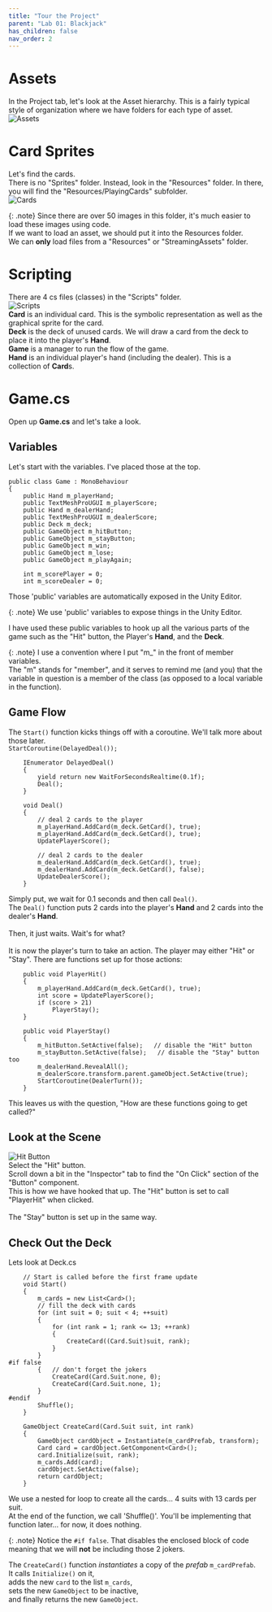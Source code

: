 ```yaml
---
title: "Tour the Project"
parent: "Lab 01: Blackjack"
has_children: false
nav_order: 2
---
```


# Assets
In the Project tab, let's look at the Asset hierarchy. This is a fairly typical style of organization where we have folders for each type of asset.\
![Assets](images/lab01/assets01.jpg "Assets")

# Card Sprites
Let's find the cards.\
There is no "Sprites" folder. Instead, look in the "Resources" folder. In there, you will find the "Resources/PlayingCards" subfolder.\
![Cards](images/lab01/assets02_resources.jpg "Cards")

{: .note}
Since there are over 50 images in this folder, it's much easier to load these images using code.\
If we want to load an asset, we should put it into the Resources folder.\
We can **only** load files from a "Resources" or "StreamingAssets" folder.

# Scripting
There are 4 cs files (classes) in the "Scripts" folder.\
![Scripts](images/lab01/assets03_scripts.jpg "Scripts")\
**Card** is an individual card. This is the symbolic representation as well as the graphical sprite for the card.\
**Deck** is the deck of unused cards. We will draw a card from the deck to place it into the player's **Hand**.\
**Game** is a manager to run the flow of the game.\
**Hand** is an individual player's hand (including the dealer). This is a collection of **Card**s.

# Game.cs
Open up **Game.cs** and let's take a look.

## Variables
Let's start with the variables. I've placed those at the top.
```
public class Game : MonoBehaviour
{
    public Hand m_playerHand;
    public TextMeshProUGUI m_playerScore;
    public Hand m_dealerHand;
    public TextMeshProUGUI m_dealerScore;
    public Deck m_deck;
    public GameObject m_hitButton;
    public GameObject m_stayButton;
    public GameObject m_win;
    public GameObject m_lose;
    public GameObject m_playAgain;

    int m_scorePlayer = 0;
    int m_scoreDealer = 0;
```
Those 'public' variables are automatically exposed in the Unity Editor.

{: .note}
We use 'public' variables to expose things in the Unity Editor.

I have used these public variables to hook up all the various parts of the game such as the "Hit" button, the Player's **Hand**, and the **Deck**.

{: .note}
I use a convention where I put "m_" in the front of member variables.\
The "m" stands for "member", and it serves to remind me (and you) that the variable in question is a member of the class
(as opposed to a local variable in the function).

## Game Flow
The `Start()` function kicks things off with a coroutine. We'll talk more about those later.\
`StartCoroutine(DelayedDeal());`
```
    IEnumerator DelayedDeal()
    {
        yield return new WaitForSecondsRealtime(0.1f);
        Deal();
    }

    void Deal()
    {
        // deal 2 cards to the player
        m_playerHand.AddCard(m_deck.GetCard(), true);
        m_playerHand.AddCard(m_deck.GetCard(), true);
        UpdatePlayerScore();

        // deal 2 cards to the dealer
        m_dealerHand.AddCard(m_deck.GetCard(), true);
        m_dealerHand.AddCard(m_deck.GetCard(), false);
        UpdateDealerScore();
    }
```
Simply put, we wait for 0.1 seconds and then call `Deal()`.\
The `Deal()` function puts 2 cards into the player's **Hand** and 2 cards into the dealer's **Hand**.\
\
Then, it just waits. Wait's for what?\
\
It is now the player's turn to take an action. The player may either "Hit" or "Stay". There are functions set up for those actions:
```
    public void PlayerHit()
    {
        m_playerHand.AddCard(m_deck.GetCard(), true);
        int score = UpdatePlayerScore();
        if (score > 21)
            PlayerStay();
    }

    public void PlayerStay()
    {
        m_hitButton.SetActive(false);   // disable the "Hit" button
        m_stayButton.SetActive(false);   // disable the "Stay" button too
        m_dealerHand.RevealAll();
        m_dealerScore.transform.parent.gameObject.SetActive(true);
        StartCoroutine(DealerTurn());
    }
```
This leaves us with the question, "How are these functions going to get called?"

## Look at the Scene
![Hit Button](images/lab01/scene01_hitButton.jpg "Hit Button")\
Select the "Hit" button.\
Scroll down a bit in the "Inspector" tab to find the "On Click" section of the "Button" component.\
This is how we have hooked that up. The "Hit" button is set to call "PlayerHit" when clicked.\
\
The "Stay" button is set up in the same way.

## Check Out the Deck
Lets look at Deck.cs
```
    // Start is called before the first frame update
    void Start()
    {
        m_cards = new List<Card>();
        // fill the deck with cards
        for (int suit = 0; suit < 4; ++suit)
        {
            for (int rank = 1; rank <= 13; ++rank)
            {
                CreateCard((Card.Suit)suit, rank);
            }
        }
#if false
        {   // don't forget the jokers
            CreateCard(Card.Suit.none, 0);
            CreateCard(Card.Suit.none, 1);
        }
#endif
        Shuffle();
    }

    GameObject CreateCard(Card.Suit suit, int rank)
    {
        GameObject cardObject = Instantiate(m_cardPrefab, transform);
        Card card = cardObject.GetComponent<Card>();
        card.Initialize(suit, rank);
        m_cards.Add(card);
        cardObject.SetActive(false);
        return cardObject;
    }
```
We use a nested for loop to create all the cards... 4 suits with 13 cards per suit.\
At the end of the function, we call 'Shuffle()'. You'll be implementing that function later... for now, it does nothing.

{: .note}
Notice the `#if false`. That disables the enclosed block of code meaning that we will **not** be including those 2 jokers.

The `CreateCard()` function *instantiates* a copy of the *prefab* `m_cardPrefab`.\
It calls `Initialize()` on it,\
adds the new `card` to the list `m_cards`,\
sets the new `GameObject` to be inactive,\
and finally returns the new `GameObject`.